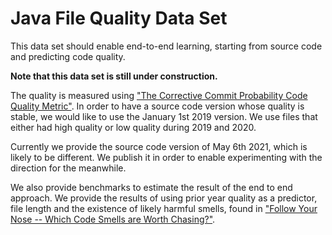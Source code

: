 # Java File Quality Data Set

This data set should enable end-to-end learning, starting from source code and predicting code quality.

**Note that this data set is still under construction.**

The quality is measured using ["The Corrective Commit Probability Code Quality Metric"](https://arxiv.org/abs/2007.10912).
In order to have a source code version whose quality is stable, we would like to use the January 1st 2019 version.
We use files that either had high quality or low quality during 2019 and 2020.

Currently we provide the source code version of May 6th 2021, which is likely to be different.
We publish it in order to enable experimenting with the direction for the meanwhile.

We also provide benchmarks to estimate the result of the end to end approach.
We provide the results of using prior year quality as a predictor, file length and the existence of likely harmful smells, found in ["Follow Your Nose -- Which Code Smells are Worth Chasing?"](https://arxiv.org/pdf/2103.01861.pdf).
